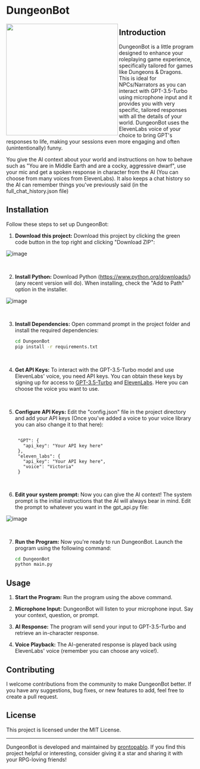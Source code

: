 # DungeonBot

<img align="left" width="300" height="300" src="https://github.com/prontopablo/DungeonBot/assets/55544101/896df0e9-c9b5-4f4a-aa9a-9b95a28b6106">

## Introduction

DungeonBot is a little program designed to enhance your roleplaying game experience, specifically tailored for games like Dungeons & Dragons. This is ideal for NPCs/Narrators as you can interact with GPT-3.5-Turbo using microphone input and it provides you with very specific, tailored responses with all the details of your world. DungeonBot uses the ElevenLabs voice of your choice to bring GPT's responses to life, making your sessions even more engaging and often (unintentionally) funny.

You give the AI context about your world and instructions on how to behave such as "You are in Middle Earth and are a cocky, aggressive dwarf", use your mic and get a spoken response in character from the AI (You can choose from many voices from ElevenLabs). It also keeps a chat history so the AI can remember things you've previously said (in the full_chat_history.json file)

## Installation

Follow these steps to set up DungeonBot:

1. **Download this project:**
Download this project by clicking the green code button in the top right and clicking "Download ZIP":

![image](https://github.com/prontopablo/DungeonBot/assets/55544101/0dc711b9-2ef8-48f8-8cb8-1c4a7145785d)

<br>

2. **Install Python:**
Download Python (https://www.python.org/downloads/) (any recent version will do).
When installing, check the "Add to Path" option in the installer.

![image](https://github.com/prontopablo/DungeonBot/assets/55544101/9ee3ac3e-72dd-46ab-abf5-77cfe2079d75)

<br>

3. **Install Dependencies:**
Open command prompt in the project folder and install the required dependencies:
   ```sh
   cd DungeonBot
   pip install -r requirements.txt
   ```

<br> 

4. **Get API Keys:** To interact with the GPT-3.5-Turbo model and use ElevenLabs' voice, you need API keys. You can obtain these keys by signing up for access to [GPT-3.5-Turbo](https://beta.openai.com/signup/) and [ElevenLabs](https://elevenlabs.io/). Here you can choose the voice you want to use.

<br>

5. **Configure API Keys:** Edit the "config.json" file in the project directory and add your API keys (Once you've added a voice to your voice library you can also change it to that here):
   ```env

    "GPT": {
      "api_key": "Your API key here"
    },
    "eleven_labs": {
      "api_key": "Your API key here",
      "voice": "Victoria"
    }

   ```
<br>

6. **Edit your system prompt:** Now you can give the AI context! The system prompt is the initial instructions that the AI will always bear in mind. Edit the prompt to whatever you want in the gpt_api.py file:

![image](https://github.com/prontopablo/DungeonBot/assets/55544101/3a324c65-d383-4377-8aac-30839cfb73b6)
   
<br>

7. **Run the Program:** Now you're ready to run DungeonBot. Launch the program using the following command:
   ```sh
   cd DungeonBot
   python main.py
   ```

## Usage

1. **Start the Program:** Run the program using the above command.

2. **Microphone Input:** DungeonBot will listen to your microphone input. Say your context, question, or prompt.

3. **AI Response:** The program will send your input to GPT-3.5-Turbo and retrieve an in-character response.

4. **Voice Playback:** The AI-generated response is played back using ElevenLabs' voice (remember you can choose any voice!). 

## Contributing

I welcome contributions from the community to make DungeonBot better. If you have any suggestions, bug fixes, or new features to add, feel free to create a pull request.

## License

This project is licensed under the MIT License.

---

DungeonBot is developed and maintained by [prontopablo](https://github.com/prontopablo). If you find this project helpful or interesting, consider giving it a star and sharing it with your RPG-loving friends!
